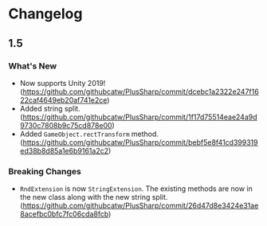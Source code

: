 # Changelog

## 1.5
### What's New
- Now supports Unity 2019! (https://github.com/githubcatw/PlusSharp/commit/dcebc1a2322e247f1622caf4649eb20af741e2ce)
- Added string split. (https://github.com/githubcatw/PlusSharp/commit/1f17d75514eae24a9d9730c7808b9c75cd878e00)
- Added `GameObject.rectTransform` method. (https://github.com/githubcatw/PlusSharp/commit/bebf5e8f41cd399319ed38b8d85a1e6b9161a2c2)

### Breaking Changes
- `RndExtension` is now `StringExtension`. The existing methods are now in the new class along with the new string split. (https://github.com/githubcatw/PlusSharp/commit/26d47d8e3424e31ae8acefbc0bfc7fc06cda8fcb)